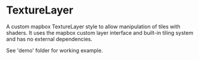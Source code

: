 # TextureLayer

A custom mapbox TextureLayer style to allow manipulation of tiles with shaders. It uses the mapbox custom layer interface and built-in tiling system and has no external dependencies.

See 'demo' folder for working example.

